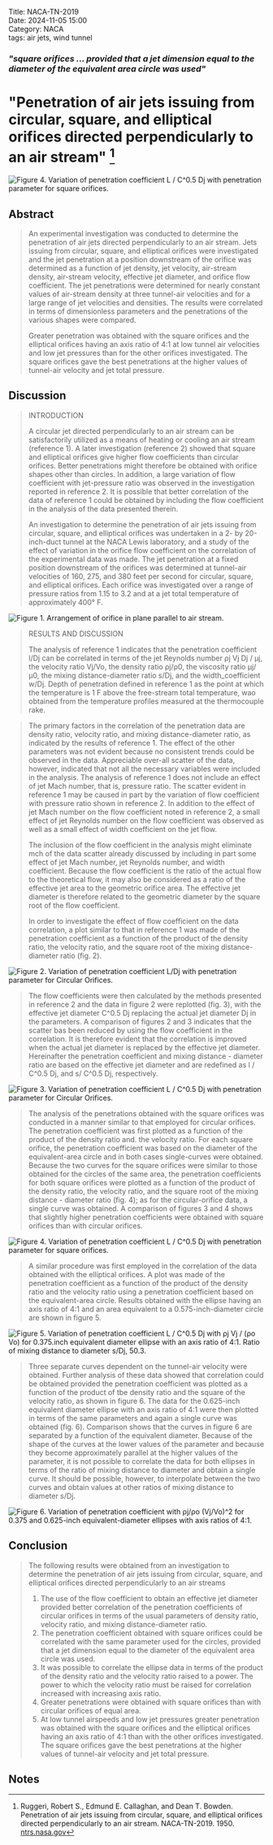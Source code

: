 Title: NACA-TN-2019  
Date: 2024-11-05 15:00  
Category: NACA  
tags: air jets, wind tunnel       

### _"square orifices ... provided that a jet dimension equal to the diameter of the equivalent area circle was used"_  

# "Penetration of air jets issuing from circular, square, and elliptical orifices directed perpendicularly to an air stream" [^1]  

![Figure 4. Variation of penetration coefficient L / C^0.5 Dj with penetration parameter for square orifices.](/images%2FNACA-TN-2019x%2FFigure%204.png)  

## Abstract  

>An experimental investigation was conducted to determine the penetration of air jets directed perpendicularly to 
an air stream. Jets issuing from circular, square, and elliptical orifices were investigated and the jet 
penetration at a position downstream of the orifice was determined as a function of jet density, jet velocity, 
air-stream density, air-stream velocity, effective jet diameter, and orifice flow coefficient. 
The jet penetrations were determined for nearly constant values of air-stream density at three tunnel-air 
velocities and for a large range of jet velocities and densities. The results were correlated in terms of
dimensionless parameters and the penetrations of the various shapes were compared.
>
>Greater penetration was obtained with the square orifices and the elliptical orifices having an axis ratio of 4:1 
at low tunnel air velocities and low jet pressures than for the other orifices investigated. 
The square orifices gave the best penetrations at the higher values of tunnel-air velocity and jet total pressure.

## Discussion  

>INTRODUCTION  
> 
>A circular jet directed perpendicularly to an air stream can be satisfactorily utilized as a means of heating or 
cooling an air stream (reference 1). A later investigation (reference 2) showed
that square and elliptical orifices give higher flow coefficients
than circular orifices. Better penetrations might therefore be obtained with orifice shapes·other than circles. 
In addition, a large variation of flow coefficient with jet-pressure ratio was observed in the investigation 
reported in reference 2. It is possible that better correlation of the data of reference 1 could be obtained by 
including the flow coefficient in the analysis of the data presented therein.
>
>An investigation to determine the penetration of air jets issuing from circular, square, and elliptical orifices 
was undertaken in a 2- by 20-inch-duct tunnel at the NACA Lewis laboratory, and a study of the effect of variation 
in the orifice flow coefficient on the correlation of the experimental data was made. 
The jet penetration at a fixed position downstream of the orifices was determined at tunnel-air velocities of 
160, 275, and 380 feet per second for circular, square, and elliptical orifices. 
Each orifice was investigated over a range of pressure ratios from 1.15 to 3.2 and at a jet 
total temperature of approximately 400° F.

![Figure 1. Arrangement of orifice in plane parallel to air stream.](/images%2FNACA-TN-2019x%2FFigure%201.png)  

>RESULTS AND DISCUSSION  
> 
>The analysis of reference 1 indicates that the penetration coefficient l/Dj can be correlated in terms of the 
jet Reynolds
number ρj Vj Dj / μj, the velocity ratio Vj/Vo, the density ratio ρj/ρ0, the viscosity ratio µj/µ0, 
the mixing distance-diameter
ratio s/Dj, and the width_coefficient w/Dj. 
Depth of penetration defined in reference 1 as the point at which the temperature is 1 F above the free-stream 
total temperature, wao obtained from the temperature profiles measured at the thermocouple rake.

>The primary factors in the correlation of the penetration data are density ratio, velocity ratio, 
and mixing distance-diameter ratio, as indicated by the results of reference 1.	
The effect of the other parameters was not evident because no consistent trends could be observed in the data. 
Appreciable over-all scatter of the data, however, indicated that not all the necessary variables were included 
in the analysis. The analysis of reference 1 does not include an effect of jet Mach number, that is, pressure ratio. 
The scatter evident in reference 1 may be caused in part by the variation of flow coefficient with pressure ratio 
shown in reference 2. In addition to the effect of jet Mach number on the flow coefficient noted in reference 2, 
a small effect of jet Reynolds number on the
flow coefficient was observed as well as a small effect of width coefficient on the jet flow.  
> 
>The inclusion of the flow coefficient in the analysis might eliminate mch of the data scatter already discussed by 
including in part some effect of jet Mach number, jet Reynolds number, and width coefficient. 
Because the flow coefficient is the ratio of the actual flow to the theoretical flow, it may also be considered 
as a ratio of the effective jet area to the geometric orifice area. The effective jet diameter is therefore 
related to the geometric diameter by the square root of the flow coefficient.
> 
>In order to investigate the effect of flow coefficient on the data correlation, a plot similar to that in 
reference 1 was made of the penetration coefficient as a function of the product of the density ratio, 
the velocity ratio, and the square root of  the mixing distance-diameter ratio (fig. 2).  

![Figure 2. Variation of penetration coefficient L/Dj with penetration parameter for Circular Orifices.](/images%2FNACA-TN-2019x%2FFigure%202.png)   

>The flow coefficients were then calculated by the methods presented in reference 2 and the data in figure 2 
were replotted (fig. 3), with the effective jet diameter C^0.5 Dj replacing the actual jet diameter Dj in the
parameters. A comparison of figures 2 and 3 indicates that the scatter bas been reduced by using the flow 
coefficient in the correlation. It is therefore evident that the correlation is improved when the actual 
jet diameter is replaced by the effective jet diameter. Hereinafter the penetration coefficient and mixing 
distance - diameter ratio are based on the effective jet diameter and are
redefined as l / C^0.5 Dj, and s/ C^0.5 Dj, respectively.  

![Figure 3. Variation of penetration coefficient L / C^0.5 Dj with penetration parameter for Circular Orifices.](/images%2FNACA-TN-2019x%2FFigure%203.png)  

>The analysis of the penetrations obtained with the square orifices was conducted in a manner similar to that 
employed for circular orifices. The penetration coefficient was first plotted as a function of the product of 
the density ratio and. the velocity ratio. For each square orifice, the penetration coefficient was based on the 
diameter of the equivalent-area circle and in both cases single-curves were obtained. Because the two curves 
>for the square orifices were similar to those obtained for the circles of the same area, the penetration 
coefficients for both square orifices were plotted as a function of the product of the density ratio,
the velocity ratio, and the square root of the mixing distance - diameter ratio (fig. 4); 
as for the circular-orifice data, a single curve was obtained. A comparison of figures 3 and 4 shows that 
slightly higher penetration coefficients were obtained with square orifices than with circular orifices.  

![Figure 4. Variation of penetration coefficient L / C^0.5 Dj with penetration parameter for square orifices.](/images%2FNACA-TN-2019x%2FFigure%204.png)  

>A similar procedure was first employed in the correlation of the data obtained with the elliptical orifices. 
A plot was made of the penetration coefficient as a function of the product of the density ratio and the velocity 
ratio using a penetration coefficient based on the equivalent-area circle. Results obtained with the ellipse 
having an axis ratio of 4:1 and an area equivalent to a
0.575-inch-diameter circle are shown in figure 5.  

![Figure 5. Variation of penetration coefficient L / C^0.5 Dj with
ρj Vj / (ρo Vo) for 0.375.inch equivalent diameter ellipse with an axis ratio of 4:1. 
Ratio of mixing distance to diameter s/Dj, 50.3.](/images%2FNACA-TN-2019x%2FFigure%205.png)  

>Three separate curves dependent on the tunnel-air velocity were 
obtained. Further analysis of these data showed that correlation could be obtained provided the penetration 
coefficient was plotted as a function of the product of tbe density ratio and the square of the velocity
ratio, as shown in figure 6. The data for the 0.625-inch equivalent diameter ellipse with an axis ratio of 4:1 
were then plotted in terms of the same parameters and again a single curve was obtained (fig. 6). 
Comparison shows that the curves in figure 6 are separated by a function of the equivalent diameter. 
Because of the shape of the curves at the lower values of the parameter and because they become approximately 
parallel at the higher values of the parameter, it is not possible to correlate the data for both ellipses in 
terms of the ratio of mixing distance to diameter and obtain a single curve. It should be possible, however, 
to interpolate between the two curves and obtain values at other ratios of mixing distance to diameter s/Dj.

![Figure 6. Variation of penetration coefficient with ρj/ρo (Vj/Vo)^2 for
0.375 and 0.625-inch equivalent-diameter ellipses with axis ratios of 4:1.](/images%2FNACA-TN-2019x%2FFigure%206.png)  

## Conclusion  

>The following results were obtained from an investigation to determine the penetration of air jets issuing from 
> circular, square, and elliptical orifices directed perpendicularly to an air streams  
>1. The use of the flow coefficient to obtain an effective jet diameter provided better correlation of the 
penetration coefficients of circular orifices in terms of the usual parameters of density ratio, velocity ratio, 
and mixing distance-diameter ratio.  
>2. The penetration coefficient obtained with square orifices could be correlated with the same parameter used for 
the circles, provided that a jet dimension equal to the diameter of the equivalent area circle was used.  
>3. It was possible to correlate the ellipse data in terms of the product of the density ratio and the velocity ratio 
raised to a power. The power to which the velocity ratio must be raised for correlation increased with increasing axis 
ratio.  
>4. Greater penetrations were obtained with square orifices than with circular orifices of equal area.  
>5. At low tunnel airspeeds and low jet pressures greater penetration was obtained with the square orifices 
and the elliptical orifices having an axis ratio of 4:1 than with the other orifices investigated.
The square orifices gave the best penetrations at the higher values of tunnel-air velocity and jet total pressure.


## Notes  

[^1]: Ruggeri, Robert S., Edmund E. Callaghan, and Dean T. Bowden. Penetration of air jets issuing from circular, square, and elliptical orifices directed perpendicularly to an air stream. NACA-TN-2019. 1950.  [ntrs.nasa.gov](https://ntrs.nasa.gov/citations/19810068719)  
